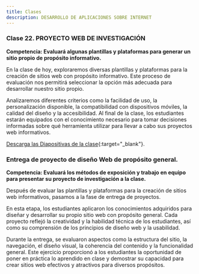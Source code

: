 ```yaml
---
title: Clases 
description: DESARROLLO DE APLICACIONES SOBRE INTERNET
---
```

### Clase 22. PROYECTO WEB DE INVESTIGACIÓN
**Competencia: Evaluará algunas plantillas y plataformas para generar un sitio propio de propósito informativo.**

En la clase de hoy, exploraremos diversas plantillas y plataformas para la creación de sitios web con propósito informativo. Este proceso de evaluación nos permitirá seleccionar la opción más adecuada para desarrollar nuestro sitio propio. 

Analizaremos diferentes criterios como la facilidad de uso, la personalización disponible, la compatibilidad con dispositivos móviles, la calidad del diseño y la accesibilidad. Al final de la clase, los estudiantes estarán equipados con el conocimiento necesario para tomar decisiones informadas sobre qué herramienta utilizar para llevar a cabo sus proyectos web informativos.

[Descarga las Diapositivas de la clase](https://ucadocs.eloychavez.dev/Abril/Clase22.pdf){:target="_blank"}.

### Entrega de proyecto de diseño Web de propósito general.
**Competencia: Evaluará los métodos de exposición y trabajo en equipo para presentar su proyecto de investigación a la clase.**

Después de evaluar las plantillas y plataformas para la creación de sitios web informativos, pasamos a la fase de entrega de proyectos. 

En esta etapa, los estudiantes aplicaron los conocimientos adquiridos para diseñar y desarrollar su propio sitio web con propósito general. Cada proyecto reflejó la creatividad y la habilidad técnica de los estudiantes, así como su comprensión de los principios de diseño web y la usabilidad. 

Durante la entrega, se evaluaron aspectos como la estructura del sitio, la navegación, el diseño visual, la coherencia del contenido y la funcionalidad general. Este ejercicio proporcionó a los estudiantes la oportunidad de poner en práctica lo aprendido en clase y demostrar su capacidad para crear sitios web efectivos y atractivos para diversos propósitos.